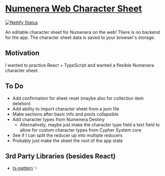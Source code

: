# [Numenera Web Character Sheet](https://numenera-web-character-sheet.netlify.app)

[![Netlify Status](https://api.netlify.com/api/v1/badges/d909550b-8071-447e-bb1d-5691bbc49593/deploy-status)](https://app.netlify.com/sites/numenera-web-character-sheet/deploys)

An editable character sheet for Numenera on the web!
There is no backend for the app. The character sheet
data is saved to your browser's storage.

## Motivation

I wanted to practice React + TypeScript and wanted
a flexible Numenera character sheet.

## To Do

- Add confirmation for sheet reset (maybe also for collection item deletion)
- Add ability to import character sheet from a json file
- Make sections after basic info and pools collapsible
- Add character types from Numenera Destiny
  - Alternatively, maybe just make the character type field a text field to allow for custom character types from Cypher System core
- See if I can split the reducer up into multiple reducers
- Probably just make the sheet the root of the app state

## 3rd Party Libraries (besides React)

- [ts-pattern](https://github.com/gvergnaud/ts-pattern) ✨
